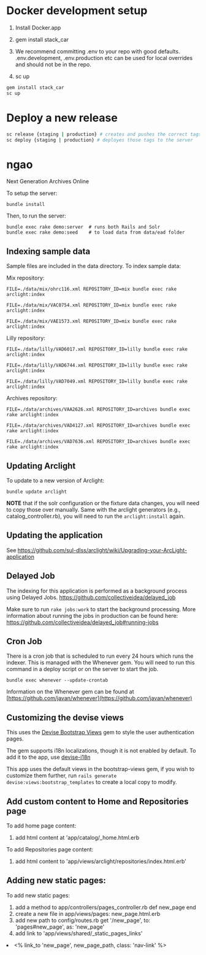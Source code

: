 # Docker development setup

1) Install Docker.app 

2) gem install stack_car

3) We recommend committing .env to your repo with good defaults. .env.development, .env.production etc can be used for local overrides and should not be in the repo.

4) sc up

``` bash
gem install stack_car
sc up

```

# Deploy a new release

``` bash
sc release {staging | production} # creates and pushes the correct tags
sc deploy {staging | production} # deployes those tags to the server

```

# ngao
Next Generation Archives Online

To setup the server:

```
bundle install
```

Then, to run the server:

```
bundle exec rake demo:server  # runs both Rails and Solr
bundle exec rake demo:seed    # to load data from data/ead folder
```

## Indexing sample data
Sample files are included in the data directory. To index sample data:

Mix repository:
```
FILE=./data/mix/ohrc116.xml REPOSITORY_ID=mix bundle exec rake arclight:index

FILE=./data/mix/VAC0754.xml REPOSITORY_ID=mix bundle exec rake arclight:index

FILE=./data/mix/VAE1573.xml REPOSITORY_ID=mix bundle exec rake arclight:index
```

Lilly repository:
```
FILE=./data/lilly/VAD6017.xml REPOSITORY_ID=lilly bundle exec rake arclight:index

FILE=./data/lilly/VAD6744.xml REPOSITORY_ID=lilly bundle exec rake arclight:index

FILE=./data/lilly/VAD7049.xml REPOSITORY_ID=lilly bundle exec rake arclight:index
```

Archives repository:
```
FILE=./data/archives/VAA2626.xml REPOSITORY_ID=archives bundle exec rake arclight:index

FILE=./data/archives/VAD4127.xml REPOSITORY_ID=archives bundle exec rake arclight:index

FILE=./data/archives/VAD7636.xml REPOSITORY_ID=archives bundle exec rake arclight:index
```

## Updating Arclight

To update to a new version of Arclight:

```
bundle update arclight
```

**NOTE** that if the solr configuration or the fixture data changes, you will need to copy those over manually. Same with the arclight generators (e.g., catalog_controller.rb), you will need to run the `arclight:install` again.

## Updating the application

See https://github.com/sul-dlss/arclight/wiki/Upgrading-your-ArcLight-application

## Delayed Job
The indexing for this application is performed as a background process using Delayed Jobs. https://github.com/collectiveidea/delayed_job

Make sure to run `rake jobs:work` to start the background processing.
More information about running the jobs in production can be found here: https://github.com/collectiveidea/delayed_job#running-jobs

## Cron Job
There is a cron job that is scheduled to run every 24 hours which runs the indexer. This is managed with the Whenever gem. You will need to run this command in a deploy script or on the server to start the job.

`bundle exec whenever --update-crontab` 

Information on the Whenever gem can be found at [https://github.com/javan/whenever](https://github.com/javan/whenever)

## Customizing the devise views

This uses the [Devise Bootstrap Views](https://github.com/hisea/devise-bootstrap-views) gem to style the user authentication pages.

The gem supports i18n localizations, though it is not enabled by default. To add it to the app, use [devise-i18n](https://github.com/tigrish/devise-i18n)

This app uses the default views in the bootstrap-views gem, if you wish to customize them further, run `rails generate devise:views:bootstrap_templates` to create a local copy to modify.

## Add custom content to Home and Repositories page
To add home page content:
1. add html content at 'app/catalog/_home.html.erb

To add Repositories page content:
1. add html content to 'app/views/arclight/repositories/index.html.erb'

## Adding new static pages:
To add new static pages:
1. add a method to app/controllers/pages_controller.rb
  def new_page
  end
2. create a new file in app/views/pages:
  new_page.html.erb
3. add new path to config/routes.rb
  get '/new_page', to: 'pages#new_page', as: 'new_page'
4. add link to 'app/views/shared/_static_pages_links'
  <li class="nav-item ml-3"> <% link_to 'new_page', new_page_path, class: 'nav-link' %></li>
